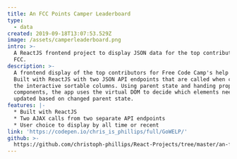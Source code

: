 ```yaml
---
title: An FCC Points Camper Leaderboard
type:
  - data
created: 2019-09-18T13:07:53.529Z
image: /assets/camperleaderboard.png
intro: >-
  A ReactJS frontend project to display JSON data for the top contributors to
  FCC.
description: >-
  A frontend display of the top contributors for Free Code Camp's help pages.
  Built with ReactJS with two JSON API endpoints that are called when clicked on
  the interactive sortable columns. Using parent state and handing props down to
  components, the app uses the virtual DOM to decide which elements need to be
  updated based on changed parent state.
features: |-
  * Built with ReactJS
  * Two AJAX calls from two separate API endpoints
  * User choice to display by all time or recent
link: 'https://codepen.io/chris_is_phillips/full/GoWELP/'
github: >-
  https://github.com/christoph-phillips/React-Projects/tree/master/an-fcc-camper-leaderboard
---
```


